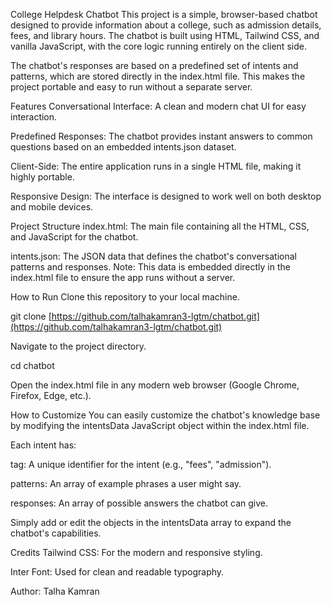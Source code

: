 College Helpdesk Chatbot
This project is a simple, browser-based chatbot designed to provide information about a college, such as admission details, fees, and library hours. The chatbot is built using HTML, Tailwind CSS, and vanilla JavaScript, with the core logic running entirely on the client side.

The chatbot's responses are based on a predefined set of intents and patterns, which are stored directly in the index.html file. This makes the project portable and easy to run without a separate server.

Features
Conversational Interface: A clean and modern chat UI for easy interaction.

Predefined Responses: The chatbot provides instant answers to common questions based on an embedded intents.json dataset.

Client-Side: The entire application runs in a single HTML file, making it highly portable.

Responsive Design: The interface is designed to work well on both desktop and mobile devices.

Project Structure
index.html: The main file containing all the HTML, CSS, and JavaScript for the chatbot.

intents.json: The JSON data that defines the chatbot's conversational patterns and responses. Note: This data is embedded directly in the index.html file to ensure the app runs without a server.

How to Run
Clone this repository to your local machine.

git clone [https://github.com/talhakamran3-lgtm/chatbot.git](https://github.com/talhakamran3-lgtm/chatbot.git)

Navigate to the project directory.

cd chatbot

Open the index.html file in any modern web browser (Google Chrome, Firefox, Edge, etc.).

How to Customize
You can easily customize the chatbot's knowledge base by modifying the intentsData JavaScript object within the index.html file.

Each intent has:

tag: A unique identifier for the intent (e.g., "fees", "admission").

patterns: An array of example phrases a user might say.

responses: An array of possible answers the chatbot can give.

Simply add or edit the objects in the intentsData array to expand the chatbot's capabilities.

Credits
Tailwind CSS: For the modern and responsive styling.

Inter Font: Used for clean and readable typography.

Author: Talha Kamran
